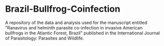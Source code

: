 # Brazil-Bullfrog-Coinfection
A repository of the data and analysis used for the manuscript entitled "Ranavirus and helminth parasite co-infection in invasive American bullfrogs in the Atlantic Forest, Brazil" published in the International Journal of Parasitology: Parasites and Wildlife.
